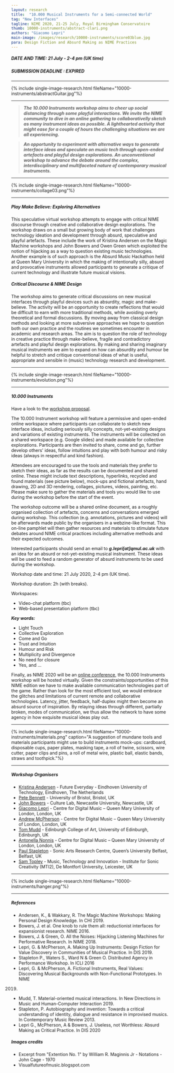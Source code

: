 ```yaml
---
layout: research
title:  "10.000 Musical Instruments for a Semi-connected World"
tag: "New Interfaces"
tagline: NIME 2020, 21-25 July, Royal Birmingham Conservatoire
thumb: 10000-instruments/abstract-clari.png
authors: "Giacomo Lepri"
main-image: /images/research/10000-instruments/score03blue.jpg
para: Design Fiction and Absurd Making as NIME Practices
---
```


##### DATE AND TIME: 21 July - 2-4 pm (UK time)

##### SUBMISSION DEADLINE : EXPIRED

<!-- ##### Important note: participants have to register for the NIME '20 Conference in order to attend the workshop! -->

___

{% include single-image-research.html fileName="10000-instruments/abstractGuitar.jpg"%}

___

>***The 10.000 Instruments workshop aims to cheer up social distancing through some playful interactions. We invite the NIME community to dive in an online gathering to collaborativelly sketch as many instrument ideas as possible. A lighthearted activity that might ease for a couple of hours the challenging situations we are all experiencing.***

>***An opportunity to experiment with alternative ways to generate interface ideas and speculate on music tech through open-ended artefacts and playful design explorations. An unconventional workshop to advance the debate around the complex, interdisciplinary and multifaceted nature of contemporary musical instruments.***

___

{% include single-image-research.html fileName="10000-instruments/collage03.png"%}

___

##### Play Make Believe: Exploring Alternatives

This speculative virtual workshop attempts to engage with critical NIME discourse through creative and collaborative design explorations. The workshop draws on a small but growing body of work that challenges technology ideation and development through absurd, speculative and playful artefacts. These include the work of Kristina Andersen on the Magic Machine workshops and John Bowers and Owen Green which exploited the notion of hijacking as a way to question existing music technologies. Another example is of such approach is the Absurd Music Hackathon held at Queen Mary University in which the making of intentionally silly, absurd and provocative instruments allowed participants to generate a critique of current technology and illustrate future musical visions.

##### Critical Discourse & NIME Design

The workshop aims to generate critical discussions on new musical interfaces through playful devices such as absurdity, magic and make-believe. The activity will be an opportunity to create reflections that would be difficult to earn with more traditional methods, while avoiding overly theoretical and formal discussions. By moving away from classical design methods and looking at more subversive approaches we hope to question both our own practice and the routines we sometimes encounter in academic and research areas. The aim is to question the role of technology in creative practice through make-believe, fragile and contradictory artefacts and playful design explorations. By making and sharing imaginary musical instruments we aim to expand on how can absurdity and humour be helpful to stretch and critique conventional ideas of what is useful, appropriate and sensible in (music) technology research and development.

___

{% include single-image-research.html fileName="10000-instruments/evolution.png"%}

___


##### 10.000 Instruments

Have a look to the [workshop proposal](http://instrumentslab.org/data/giacomo/NIME2020Workshop.pdf).

The 10.000 Instrument workshop will feature a permissive and open-ended online workspace where participants can collaborate to sketch new interface ideas, including seriously silly concepts, not-yet-existing designs and variations of existing instruments. The instruments will be collected on a shared workspace (e.g. Google slides) and made available for collective explorations. Participants are then invited to share, come and go, further develop others' ideas, follow intuitions and play with both humour and risky ideas (always in respectful and kind fashion).

Attendees are encouraged to use the tools and materials they prefer to sketch their ideas, as far as the results can be documented and shared online. These might include text descriptions, hyperlinks, recycled and found materials (see picture below), mock-ups and fictional artefacts, hand drawing, 2D and 3D rendering, collages, pictures, videos, painting, etc. Please make sure to gather the materials and tools you would like to use during the workshop before the start of the event.

The workshop outcome will be a shared online document, as a roughly organised collection of artefacts, concerns and conversations emerged during workshop. This collection (e.g. annotations, pictures and videos) will be afterwards made public by the organisers in a webzine-like format. This on-line pamphlet will then gather resources and materials to stimulate future debates around NIME critical practices including alternative methods and their expected outcomes.

Interested participants should send an email to ***g.lepri[at]qmul.ac.uk*** with an idea for an absurd or not-yet-existing musical instrument. These ideas will be used to feed a random generator of absurd instruments to be used during the workshop.

Workshop date and time: 21 July 2020, 2-4 pm (UK time).

Workshop duration: 2h (with breaks).

Workspaces:

- Video-chat platform (tbc)
- Web-based presentation platform (tbc)

***Key words:***

- Light Touch
- Collective Exploration
- Come and Go
- Trust and Intuition
- Humour and Risk
- Multiplicity and Divergence
- No need for closure
- Yes, and …

Finally, as NIME 2020 will be an [online conference](https://nime2020.bcu.ac.uk/#nime2020update), the 10.000 Instruments workshop will be hosted virtually. Given the constraints/opportunities of this NIME edition we have to make available communication technologies part of the game. Rather than look for the most efficient tool, we would embrace the glitches and limitations of current remote and collaborative technologies. Latency, jitter, feedback, half-duplex might then become an absurd source of inspiration. By relaying ideas through different, partially broken, modes of communication, we thus allow the network to have some agency in how exquisite musical ideas play out.

___

{% include single-image-research.html fileName="10000-instruments/materials.png" caption="A suggestion of mundane tools and materials participants might use to build instruments mock-ups: cardboard, disposable cups, paper plates, masking tape, a roll of twine, scissors, wire cutter, paper clips and pins, a roll of metal wire, plastic ball, elastic bands, straws and toothpick."%}

___


##### Workshop Organisers

- [Kristina Andersen](http://tinything.com/) - Future Everyday - Eindhoven University of Technology, Eindhoven, The Netherlands
- [Pete Bennett](www.peteinfo.com) - University of Bristol, Bristol, UK
- [John Bowers](https://www.ncl.ac.uk/sacs/staff/profile/johnbowers.html) - Culture Lab, Newcastle University, Newcastle, UK
- [Giacomo Lepri](http://www.giacomolepri.com/) - Centre for Digital Music – Queen Mary University of London, London, UK
- [Andrew McPherson](http://instrumentslab.org/) - Centre for Digital Music – Queen Mary University of London, London, UK
- [Tom Mudd](http://tommudd.co.uk/) - Edinburgh College of Art, University of Edinburgh, Edinburgh, UK
- [Antonella Nonnis](https://antonellanonnis.com/) - Centre for Digital Music – Queen Mary University of London, London, UK
- [Paul Stapleton](http://www.paulstapleton.net/) - Sonic Arts Research Centre, Queen’s University Belfast, Belfast, UK
- [Sam Topley](http://www.samantha-topley.co.uk/) - Music, Technology and Innovation - Institute for Sonic Creativity (MTI2), De Montfort University, Leicester, UK

___

{% include single-image-research.html fileName="10000-instruments/hanger.png"%}

___

##### References

- Andersen, K., & Wakkary, R. The Magic Machine Workshops: Making Personal Design Knowledge. In CHI 2019.
- Bowers, J. et al. One knob to rule them all: reductionist interfaces for expansionist research. NIME 2016.
- Bowers, J. & Green, O. All the Noises: Hijacking Listening Machines for Performative Research. In NIME 2018.
- Lepri, G. & McPherson, A. Making Up Instruments: Design Fiction for Value Discovery in Communities of Musical Practice. In DIS 2019.
- Stapleton P., Waters S., Ward N & Green O. Distributed Agency in Performance Workshop. In ICLI 2016
- Lepri, G. & McPherson, A. Fictional Instruments, Real Values: Discovering Musical Backgrounds with Non-Functional Prototypes. In NIME
2019.
- Mudd, T. Material-oriented musical interactions. In New Directions in Music and Human-Computer Interaction 2019.
- Stapleton, P. Autobiography and invention: Towards a critical understanding of identity, dialogue and resistance in improvised musics.
In Contemporary Music Review 2013.
- Lepri G., McPherson, A & Bowers, J. Useless, not Worthless: Absurd Making as Critical Practice. In DIS 2020

##### Images credits

- Excerpt from "Extention No. 1" by William R. Maginnis Jr - Notations - John Cage - 1970
- Visualfutureofmusic.blogspot.com
